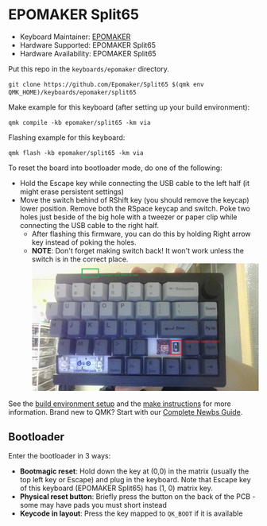 # EPOMAKER Split65

* Keyboard Maintainer: [EPOMAKER](https://github.com/Epomaker)
* Hardware Supported: EPOMAKER Split65
* Hardware Availability: EPOMAKER Split65

Put this repo in the `keyboards/epomaker` directory.

    git clone https://github.com/Epomaker/Split65 $(qmk env QMK_HOME)/keyboards/epomaker/split65

Make example for this keyboard (after setting up your build environment):

    qmk compile -kb epomaker/split65 -km via
        
Flashing example for this keyboard:

    qmk flash -kb epomaker/split65 -km via

To reset the board into bootloader mode, do one of the following:

* Hold the Escape key while connecting the USB cable to the left half (it might erase persistent settings)
* Move the switch behind of RShift key (you should remove the keycap) lower position. Remove both the RSpace keycap and switch. Poke two holes just beside of the big hole with a tweezer or paper clip while connecting the USB cable to the right half.
  - After flashing this firmware, you can do this by holding Right arrow key instead of poking the holes.
  - **NOTE**: Don't forget making switch back! It won't work unless the switch is in the correct place.
  ![Howto](https://github.com/Epomaker/Split65/raw/main/howto.jpg)

See the [build environment setup](https://docs.qmk.fm/#/getting_started_build_tools) and the [make instructions](https://docs.qmk.fm/#/getting_started_make_guide) for more information. Brand new to QMK? Start with our [Complete Newbs Guide](https://docs.qmk.fm/#/newbs).

## Bootloader

Enter the bootloader in 3 ways:

* **Bootmagic reset**: Hold down the key at (0,0) in the matrix (usually the top left key or Escape) and plug in the keyboard.
  Note that Escape key of this keyboard (EPOMAKER Split65) has (1, 0) matrix key.
* **Physical reset button**: Briefly press the button on the back of the PCB - some may have pads you must short instead
* **Keycode in layout**: Press the key mapped to `QK_BOOT` if it is available


